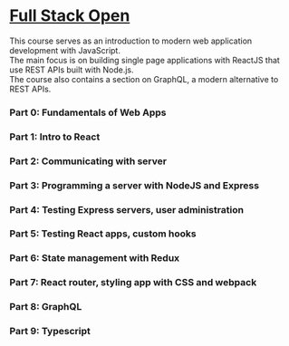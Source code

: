 <h1><a href="https://fullstackopen.com/en">Full Stack Open</a></h1>

This course serves as an introduction to modern web application development with JavaScript. <br>
The main focus is on building single page applications with ReactJS that use REST APIs built with Node.js. <br>
The course also contains a section on GraphQL, a modern alternative to REST APIs.

<h3>Part 0: Fundamentals of Web Apps</h3>
<h3>Part 1: Intro to React</h3>
<h3>Part 2: Communicating with server</h3>
<h3>Part 3: Programming a server with NodeJS and Express</h3>
<h3>Part 4: Testing Express servers, user administration</h3>
<h3>Part 5: Testing React apps, custom hooks</h3>
<h3>Part 6: State management with Redux</h3>
<h3>Part 7: React router, styling app with CSS and webpack</h3>
<h3>Part 8: GraphQL</h3>
<h3>Part 9: Typescript</h3>
